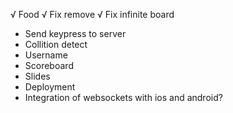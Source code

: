 √ Food
√ Fix remove
√ Fix infinite board
* Send keypress to server
* Collition detect
* Username
* Scoreboard
* Slides
* Deployment
* Integration of websockets with ios and android?